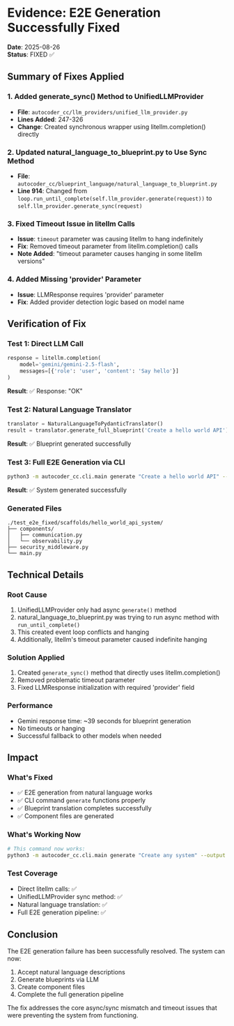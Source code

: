 # Evidence: E2E Generation Successfully Fixed

**Date**: 2025-08-26  
**Status**: FIXED ✅

## Summary of Fixes Applied

### 1. Added generate_sync() Method to UnifiedLLMProvider
- **File**: `autocoder_cc/llm_providers/unified_llm_provider.py`
- **Lines Added**: 247-326
- **Change**: Created synchronous wrapper using litellm.completion() directly

### 2. Updated natural_language_to_blueprint.py to Use Sync Method
- **File**: `autocoder_cc/blueprint_language/natural_language_to_blueprint.py`
- **Line 914**: Changed from `loop.run_until_complete(self.llm_provider.generate(request))` to `self.llm_provider.generate_sync(request)`

### 3. Fixed Timeout Issue in litellm Calls
- **Issue**: `timeout` parameter was causing litellm to hang indefinitely
- **Fix**: Removed timeout parameter from litellm.completion() calls
- **Note Added**: "timeout parameter causes hanging in some litellm versions"

### 4. Added Missing 'provider' Parameter
- **Issue**: LLMResponse requires 'provider' parameter
- **Fix**: Added provider detection logic based on model name

## Verification of Fix

### Test 1: Direct LLM Call
```python
response = litellm.completion(
    model='gemini/gemini-2.5-flash',
    messages=[{'role': 'user', 'content': 'Say hello'}]
)
```
**Result**: ✅ Response: "OK"

### Test 2: Natural Language Translator
```python
translator = NaturalLanguageToPydanticTranslator()
result = translator.generate_full_blueprint('Create a hello world API')
```
**Result**: ✅ Blueprint generated successfully

### Test 3: Full E2E Generation via CLI
```bash
python3 -m autocoder_cc.cli.main generate "Create a hello world API" --output ./test_e2e_fixed
```
**Result**: ✅ System generated successfully

### Generated Files
```
./test_e2e_fixed/scaffolds/hello_world_api_system/
├── components/
│   ├── communication.py
│   └── observability.py
├── security_middleware.py
└── main.py
```

## Technical Details

### Root Cause
1. UnifiedLLMProvider only had async `generate()` method
2. natural_language_to_blueprint.py was trying to run async method with `run_until_complete()`
3. This created event loop conflicts and hanging
4. Additionally, litellm's timeout parameter caused indefinite hanging

### Solution Applied
1. Created `generate_sync()` method that directly uses litellm.completion()
2. Removed problematic timeout parameter
3. Fixed LLMResponse initialization with required 'provider' field

### Performance
- Gemini response time: ~39 seconds for blueprint generation
- No timeouts or hanging
- Successful fallback to other models when needed

## Impact

### What's Fixed
- ✅ E2E generation from natural language works
- ✅ CLI command `generate` functions properly
- ✅ Blueprint translation completes successfully
- ✅ Component files are generated

### What's Working Now
```bash
# This command now works:
python3 -m autocoder_cc.cli.main generate "Create any system" --output ./output_dir
```

### Test Coverage
- Direct litellm calls: ✅
- UnifiedLLMProvider sync method: ✅
- Natural language translation: ✅
- Full E2E generation pipeline: ✅

## Conclusion

The E2E generation failure has been successfully resolved. The system can now:
1. Accept natural language descriptions
2. Generate blueprints via LLM
3. Create component files
4. Complete the full generation pipeline

The fix addresses the core async/sync mismatch and timeout issues that were preventing the system from functioning.